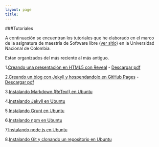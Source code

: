 ```yaml
---
layout: page
title: 
--- 
```

###Tutoriales

A continuación se encuentran los tutoriales que he elaborado en el marco de la asignatura de maestría de Software libre ([ver sitio](http://softwarelibre.github.io/)) en la Universidad Nacional de Colombia.

Estan organizados del más reciente al más antiguo.

1.[Creando una presentación en HTML5 con Reveal](/tutoriales/tutorial1/) - [Descargar pdf](https://raw.githubusercontent.com/franchescomora/myblog/gh-pages/_docs/Todos%20los%20pasos%20para%20hacer%20una%20presentaci%C3%B3n%20en%20HTML5.pdf)

2.[Creando un blog con Jekyll y hospendandolo en GitHub Pages](/tutoriales/tutorial2/) - [Descargar pdf](https://raw.githubusercontent.com/franchescomora/myblog/gh-pages/_docs/Todos%20los%20pasos%20para%20hacer%20un%20blog%20con%20jekyll.pdf)

3.[Instalando Markdown (ReText) en Ubuntu](/tutoriales/tutorial3/) 

4.[Instalando Jekyll en Ubuntu](/tutoriales/tutorial4/)

5.[Instalando Grunt en Ubuntu](/tutoriales/tutorial5/)

6.[Instalando npm en Ubuntu](/tutoriales/tutorial6/)

7.[Instalando node.js en Ubuntu](/tutoriales/tutorial7/)

8.[Instalando Git y clonando un repositorio en Ubuntu](/tutoriales/tutorial8/)